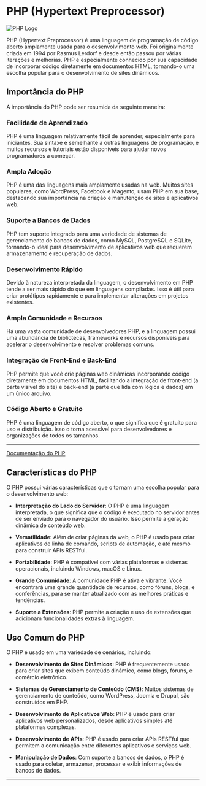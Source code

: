 # PHP (Hypertext Preprocessor)

![PHP Logo](https://example.com/php_logo.png)

PHP (Hypertext Preprocessor) é uma linguagem de programação de código aberto amplamente usada para o desenvolvimento web. Foi originalmente criada em 1994 por Rasmus Lerdorf e desde então passou por várias iterações e melhorias. PHP é especialmente conhecido por sua capacidade de incorporar código diretamente em documentos HTML, tornando-o uma escolha popular para o desenvolvimento de sites dinâmicos.

## Importância do PHP

A importância do PHP pode ser resumida da seguinte maneira:

### Facilidade de Aprendizado

PHP é uma linguagem relativamente fácil de aprender, especialmente para iniciantes. Sua sintaxe é semelhante a outras linguagens de programação, e muitos recursos e tutoriais estão disponíveis para ajudar novos programadores a começar.

### Ampla Adoção

PHP é uma das linguagens mais amplamente usadas na web. Muitos sites populares, como WordPress, Facebook e Magento, usam PHP em sua base, destacando sua importância na criação e manutenção de sites e aplicativos web.

### Suporte a Bancos de Dados

PHP tem suporte integrado para uma variedade de sistemas de gerenciamento de bancos de dados, como MySQL, PostgreSQL e SQLite, tornando-o ideal para desenvolvimento de aplicativos web que requerem armazenamento e recuperação de dados.

### Desenvolvimento Rápido

Devido à natureza interpretada da linguagem, o desenvolvimento em PHP tende a ser mais rápido do que em linguagens compiladas. Isso é útil para criar protótipos rapidamente e para implementar alterações em projetos existentes.

### Ampla Comunidade e Recursos

Há uma vasta comunidade de desenvolvedores PHP, e a linguagem possui uma abundância de bibliotecas, frameworks e recursos disponíveis para acelerar o desenvolvimento e resolver problemas comuns.

### Integração de Front-End e Back-End

PHP permite que você crie páginas web dinâmicas incorporando código diretamente em documentos HTML, facilitando a integração de front-end (a parte visível do site) e back-end (a parte que lida com lógica e dados) em um único arquivo.

### Código Aberto e Gratuito

PHP é uma linguagem de código aberto, o que significa que é gratuito para uso e distribuição. Isso o torna acessível para desenvolvedores e organizações de todos os tamanhos.

---

[Documentação do PHP](https://www.php.net/docs.php)

## Características do PHP

O PHP possui várias características que o tornam uma escolha popular para o desenvolvimento web:

- **Interpretação do Lado do Servidor**: O PHP é uma linguagem interpretada, o que significa que o código é executado no servidor antes de ser enviado para o navegador do usuário. Isso permite a geração dinâmica de conteúdo web.

- **Versatilidade**: Além de criar páginas da web, o PHP é usado para criar aplicativos de linha de comando, scripts de automação, e até mesmo para construir APIs RESTful.

- **Portabilidade**: PHP é compatível com várias plataformas e sistemas operacionais, incluindo Windows, macOS e Linux.

- **Grande Comunidade**: A comunidade PHP é ativa e vibrante. Você encontrará uma grande quantidade de recursos, como fóruns, blogs, e conferências, para se manter atualizado com as melhores práticas e tendências.

- **Suporte a Extensões**: PHP permite a criação e uso de extensões que adicionam funcionalidades extras à linguagem.

## Uso Comum do PHP

O PHP é usado em uma variedade de cenários, incluindo:

- **Desenvolvimento de Sites Dinâmicos**: PHP é frequentemente usado para criar sites que exibem conteúdo dinâmico, como blogs, fóruns, e comércio eletrônico.

- **Sistemas de Gerenciamento de Conteúdo (CMS)**: Muitos sistemas de gerenciamento de conteúdo, como WordPress, Joomla e Drupal, são construídos em PHP.

- **Desenvolvimento de Aplicativos Web**: PHP é usado para criar aplicativos web personalizados, desde aplicativos simples até plataformas complexas.

- **Desenvolvimento de APIs**: PHP é usado para criar APIs RESTful que permitem a comunicação entre diferentes aplicativos e serviços web.

- **Manipulação de Dados**: Com suporte a bancos de dados, o PHP é usado para coletar, armazenar, processar e exibir informações de bancos de dados.

---
